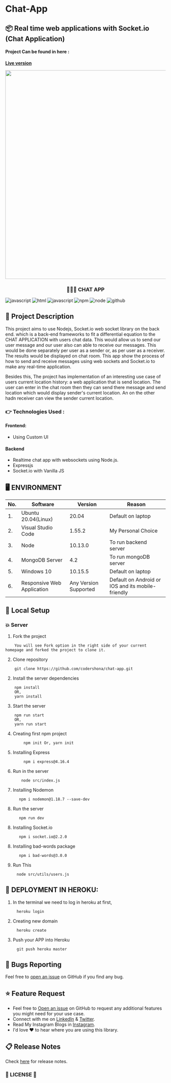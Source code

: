 # Chat-App

## 📦 Real time web applications with Socket.io (Chat Application)
#### Project Can be found in here :
 **[Live version](https://nameless-wildwood-12156.herokuapp.com/)**

<p align="center">
	
<img src="https://user-images.githubusercontent.com/57604500/121774649-aab3da80-cb83-11eb-8bf9-ce406950a0fc.png" width=656>
<br />
<h3 align="center">👨🏻‍💻 CHAT APP</h3>
</p>

 ![javascript](https://img.shields.io/badge/%20%20JavaScript-%20%20%20%20730L-f1e05a.svg) ![html](https://img.shields.io/badge/%20%20HTML-%20%20%20%20164L-e34c26.svg)           ![javascript](https://badges.aleen42.com/src/javascript.svg) ![npm](https://badges.aleen42.com/src/npm.svg)
  ![node](https://badges.aleen42.com/src/node.svg) ![github](https://badges.aleen42.com/src/github.svg)

## 🎩 Project Description
This project aims to use Nodejs, Socket.io web socket library on the back end. which is a back-end frameworks to fit a differential equation to the CHAT APPLICATION with users chat data. This would allow us to send our user message and our user also can able to receive our messages. This would be done separately per user as a sender or, as per user as a receiver. The results would be displayed on chat room. This app show the process of how to send and receive messages using web sockets and Socket.io to make any real-time application.

Besides this, The project has implementation of an interesting use case of users current location history: a web application that is send location. The user can enter in the chat room then they can send there message and send location which would display sender's current location. An on the other hadn receiver can view the sender current location.

### 👉 Technologies Used :
#### Frontend:
 * Using Custom UI 
 
#### Backend
 * Realtime chat app with websockets using Node.js.
 * Expressjs
 * Socket.io with Vanilla JS

## 🖥 ENVIRONMENT

| No. | Software                  | Version | Reason                |
| --- | ------------------------- | ------- | --------------------- |
| 1.  | Ubuntu 20.04(Linux)       | 20.04   | Default on laptop     |
| 2.  | Visual Studio Code        | 1.55.2  | My Personal Choice    |
| 3.  | Node                      | 10.13.0 | To run backend server |
| 4.  | MongoDB Server            | 4.2     | To run mongoDB server |
| 5.  | Windows 10                | 10.15.5 | Default on laptop     |
| 6.  | Responsive Web Application| Any Version Supported | Default on Android or IOS and its mobile-friendly |


## 🚀 Local Setup

### 💥 Server
1. Fork the project
```
    You will see Fork option in the right side of your current homepage and forked the project to clone it.
```

2. Clone repository
```
	git clone https://github.com/codershona/chat-app.git
```

2. Install the server dependencies
```
	npm install
	OR, 
	yarn install
```

3. Start the server
```
	npm run start
	OR,
	yarn run start
```

4. Creating first npm project
```
        npm init Or, yarn init
```

5. Installing Express
```
        npm i express@4.16.4
```

6. Run in the server
```
       node src/index.js
```

7. Installing Nodemon
```
      npm i nodemon@1.18.7 --save-dev
```


8. Run the server
```
      npm run dev
```

8. Installing Socket.io
```
      npm i socket.io@2.2.0
```

8. Installing bad-words package
```
      npm i bad-words@3.0.0
```

9. Run This
```
     node src/utils/users.js
```
## 🔑 DEPLOYMENT IN HEROKU:

1. In the terminal we need to log in heroku at first,
``` 
     heroku login
```

2. Creating new domain
```
     heroku create
```

3. Push your APP into Heroku
```
     git push heroku master
```


<a id="bug"></a>
## 🐛 Bugs Reporting
Feel free to [open an issue](https://github.com/codershona/chat-app/issues) on GitHub if you find any bug.

<a id="feature-request"></a>
## ⭐ Feature Request
- Feel free to [Open an issue](https://github.com/codershona/chat-app/issues) on GitHub to request any additional features you might need for your use case.  
- Connect with me on [LinkedIn](https://www.linkedin.com/in/techie-isl-f-b0157b1a5/) & [Twitter](https://twitter.com/BRupanzel).
- Read My Instagram Blogs in [Instagram](https://www.instagram.com/goldcodetech/).
- I'd love ❤️️ to hear where you are using this library.  

<a id="release-notes"></a>
## 📋 Release Notes
Check [here](https://github.com/codershona/chat-app/releases) for release notes.

<a id="license"></a>
### 📜 LICENSE 🔑


